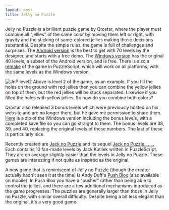```yaml
---
layout: post
title: Jelly no Puzzle
---
```


Jelly no Puzzle is a brilliant puzzle game by Qrostar, where the player must combine all "jellies" of the same color by moving them left or right, with gravity and the sticking of same-colored jellies making those decisions substantial.  Despite the simple rules, the game is full of challenges and surprises.  The [Android version](https://play.google.com/store/apps/details?id=com.jellycrew.jellynopuzzle&hl=en) is the best to get with 70 levels by the designer, and starts with a free demo.  The [Windows version](http://qrostar.skr.jp/en/jelly/) has the original 40 levels, a subset of the Android version, and is free.  There is also a [remake](https://jackkutilek.com/puzzlescript/jelly-no-puzzle.html) of the game in PuzzleScript, which will work on all platforms, with the same levels as the Windows version.

![JnP level2](https://github.com/JoeltheFox/joelthefox.github.io/blob/master/JnPlevel2.png "Level 2 of Jelly no Puzzle")
Above is level 2 of the game, as an example.  If you fill the holes on the ground with red jellies then you can combine the yellow jellies on top of them, but the red jellies will be stuck separated.  Likewise if you filled the holes with yellow jellies.  So how do you combine both colors?

Qrostar also released 3 bonus levels which were previously hosted on his website and are no longer there, but he gave me permission to share them.  [Here](https://github.com/JoeltheFox/joelthefox.github.io/blob/master/jelly1000.zip?raw=true) is a zip of the Windows version including the bonus levels, with a completed save file so you can go straight to them.  The bonus levels are 38, 39, and 40, replacing the original levels of those numbers.  The last of these is particularly nice.

Recently created are [Jack no Puzzle](https://jackkutilek.itch.io/jack-no-puzzle) and its sequel [Jack no Puzzle . . . .](https://jackkutilek.itch.io/jack-no-puzzle-dot-dot-dot-dot)  Each contains 10 fan-made levels by Jack Kutilek written in PuzzleScript. They are on average slightly easier than the levels in Jelly no Puzzle.  These games are interesting if not quite as inspired as the original.

A new game that is reminiscent of Jelly no Puzzle (though the creator actually hadn't seen it at the time) is Andy Duff's [Push Blox](https://lonelydeckchair.itch.io/push-blox) (also available on mobile).  In Push Blox you have a "pusher" rather than being able to control the jellies, and there are a few additional mechanisms introduced as the game progresses.  The puzzles are generally larger than those in Jelly no Puzzle, with similar overall difficulty. Despite being a bit less elegant than the original, it's a very good game.
